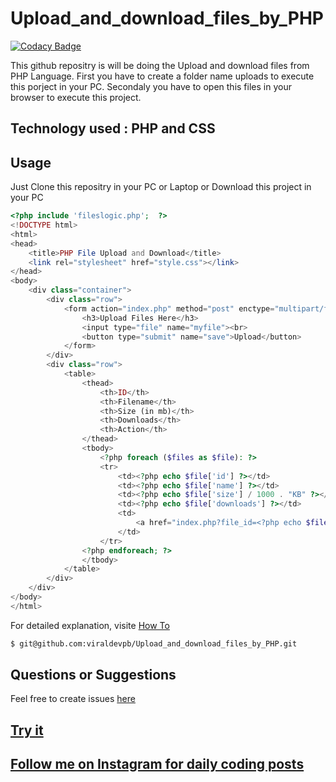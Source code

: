 # Upload_and_download_files_by_PHP

[![Codacy Badge](https://app.codacy.com/project/badge/Grade/45461638f9634108bf2ba680666f147e)](https://www.codacy.com/manual/viraldevpb/Upload_and_download_files_by_PHP?utm_source=github.com&amp;utm_medium=referral&amp;utm_content=viraldevpb/Upload_and_download_files_by_PHP&amp;utm_campaign=Badge_Grade)

This github repositry is will be doing the Upload and download files from PHP Language.
First you have to create a folder name uploads to execute this porject in your PC.
Secondaly you have to open this files in your browser to execute this project.
## Technology used : PHP and CSS

## Usage
Just Clone this repositry in your PC or Laptop or Download this project in your PC
```PHP
<?php include 'fileslogic.php';  ?>
<!DOCTYPE html>
<html>
<head>
	<title>PHP File Upload and Download</title>
	<link rel="stylesheet" href="style.css"></link>
</head>
<body>
	<div class="container">
		<div class="row">
			<form action="index.php" method="post" enctype="multipart/form-data">
				<h3>Upload Files Here</h3>
				<input type="file" name="myfile"><br>
				<button type="submit" name="save">Upload</button>
			</form>
		</div>
		<div class="row">
			<table>
				<thead>
					<th>ID</th>
					<th>Filename</th>
					<th>Size (in mb)</th>
					<th>Downloads</th>
					<th>Action</th>
				</thead>
				<tbody>
					<?php foreach ($files as $file): ?>
					<tr>
						<td><?php echo $file['id'] ?></td>
						<td><?php echo $file['name'] ?></td>
						<td><?php echo $file['size'] / 1000 . "KB" ?></td>
						<td><?php echo $file['downloads'] ?></td>
						<td>
							<a href="index.php?file_id=<?php echo $file['id'] ?>">Download</a>
						</td>
					</tr>
				<?php endforeach; ?>
				</tbody>
			</table>
		</div>
	</div>
</body>
</html>
```
For detailed explanation, visite [How To](https://code.visualstudio.com/docs/editor/github) 
```bash
$ git@github.com:viraldevpb/Upload_and_download_files_by_PHP.git
```
## Questions or Suggestions
Feel free to create issues [here](https://github.com/viraldevpb/Upload_and_download_files_by_PHP/issues) 
## [Try it](https://github.com/viraldevpb/Upload_and_download_files_by_PHP)
## [Follow me on Instagram for daily coding posts](https://www.instagram.com/prathamesh_borse_pb/)
